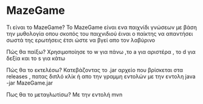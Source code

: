 # MazeGame 

Τι είναι το MazeGame?
Το MazeGame είναι ενα παιχνίδι γνώσεων με βάση την μυθολογία οπου σκοπός του παιχνιδιού έιναι ο παίκτης να απαντήσει σωστά της ερωτήσεις έτσι ώστε να βγεί απο τον λαβύρινο 

Πώς θα παίξω?
Χρησιμοποίησε το w για πάνω ,το a για αριστέρα , το d για δεξία και το s για κάτω 

Πώς θα το εκτελέσω?
Κατεβάζοντας το .jar αρχείο που βρίσκεται στα releases , πατας διπλό κλίκ ή απο την γραμμη εντολών με την εντολη java -jar MazeGame.jar

Πως θα το μεταγλωτίσω?
Με την εντολή mvn
